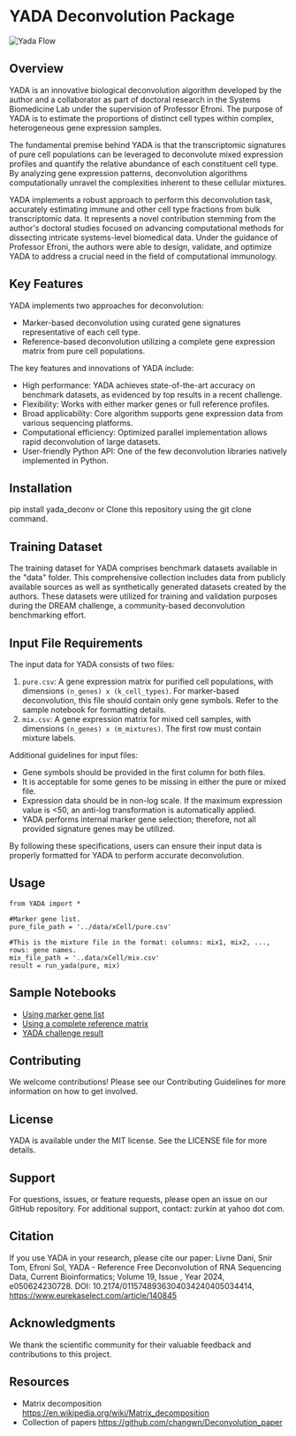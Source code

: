 # YADA Deconvolution Package
![Yada Flow](/data/Yada.jpg)

## Overview
YADA is an innovative biological deconvolution algorithm developed by the author and a collaborator as part of doctoral research in the Systems Biomedicine Lab under the supervision of Professor Efroni. The purpose of YADA is to estimate the proportions of distinct cell types within complex, heterogeneous gene expression samples.

The fundamental premise behind YADA is that the transcriptomic signatures of pure cell populations can be leveraged to deconvolute mixed expression profiles and quantify the relative abundance of each constituent cell type. By analyzing gene expression patterns, deconvolution algorithms computationally unravel the complexities inherent to these cellular mixtures.

YADA implements a robust approach to perform this deconvolution task, accurately estimating immune and other cell type fractions from bulk transcriptomic data. It represents a novel contribution stemming from the author's doctoral studies focused on advancing computational methods for dissecting intricate systems-level biomedical data. Under the guidance of Professor Efroni, the authors were able to design, validate, and optimize YADA to address a crucial need in the field of computational immunology.

## Key Features
YADA implements two approaches for deconvolution:

- Marker-based deconvolution using curated gene signatures representative of each cell type.
- Reference-based deconvolution utilizing a complete gene expression matrix from pure cell populations.

The key features and innovations of YADA include:

- High performance: YADA achieves state-of-the-art accuracy on benchmark datasets, as evidenced by top results in a recent challenge.
- Flexibility: Works with either marker genes or full reference profiles.
- Broad applicability: Core algorithm supports gene expression data from various sequencing platforms.
- Computational efficiency: Optimized parallel implementation allows rapid deconvolution of large datasets.
- User-friendly Python API: One of the few deconvolution libraries natively implemented in Python.

## Installation
pip install yada_deconv
or
Clone this repository using the git clone command.

## Training Dataset
The training dataset for YADA comprises benchmark datasets available in the "data" folder. This comprehensive collection includes data from publicly available sources as well as synthetically generated datasets created by the authors. These datasets were utilized for training and validation purposes during the DREAM challenge, a community-based deconvolution benchmarking effort.

## Input File Requirements
The input data for YADA consists of two files:
1. `pure.csv`: A gene expression matrix for purified cell populations, with dimensions `(n_genes) x (k_cell_types)`. For marker-based deconvolution, this file should contain only gene symbols. Refer to the sample notebook for formatting details.
2. `mix.csv`: A gene expression matrix for mixed cell samples, with dimensions `(n_genes) x (m_mixtures)`. The first row must contain mixture labels.
    
Additional guidelines for input files:

- Gene symbols should be provided in the first column for both files.
- It is acceptable for some genes to be missing in either the pure or mixed file.
- Expression data should be in non-log scale. If the maximum expression value is <50, an anti-log transformation is automatically applied.
- YADA performs internal marker gene selection; therefore, not all provided signature genes may be utilized.

By following these specifications, users can ensure their input data is properly formatted for YADA to perform accurate deconvolution.

## Usage
```
from YADA import *

#Marker gene list.
pure_file_path = '../data/xCell/pure.csv'

#This is the mixture file in the format: columns: mix1, mix2, ..., rows: gene names.
mix_file_path = '..data/xCell/mix.csv'
result = run_yada(pure, mix)
```

## Sample Notebooks
- [Using marker gene list](/yada/YADA.ipynb)
- [Using a complete reference matrix](/yada/YADA-gene-diff.ipynb)
- [YADA challenge result](/data/Challenge/challenge.ipynb)

## Contributing
We welcome contributions! Please see our Contributing Guidelines for more information on how to get involved.

## License
YADA is available under the MIT license. See the LICENSE file for more details.

## Support
For questions, issues, or feature requests, please open an issue on our GitHub repository.
For additional support, contact: zurkin at yahoo dot com.

## Citation
If you use YADA in your research, please cite our paper:
Livne Dani, Snir Tom, Efroni Sol, YADA - Reference Free Deconvolution of RNA Sequencing Data, Current Bioinformatics; Volume 19, Issue , Year 2024, e050624230728.
DOI: 10.2174/0115748936304034240405034414, https://www.eurekaselect.com/article/140845

## Acknowledgments
We thank the scientific community for their valuable feedback and contributions to this project.

## Resources
- Matrix decomposition https://en.wikipedia.org/wiki/Matrix_decomposition
- Collection of papers https://github.com/changwn/Deconvolution_paper